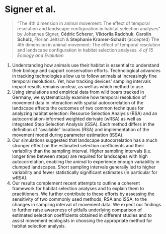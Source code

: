 # Signer et al. 

> "The 4th dimension in animal movement: The effect of temporal resolution and landscape configuration in habitat selection analyses" by Johannes Signer, **Cédric Scherer**, **Viktoriia Radchuk**, **Carolin Scholz**, Florian Jeltsch & **Stephanie Kramer‐Schadt** (accepted) The 4th dimension in animal movement: The effect of temporal resolution and landscape configuration in habitat selection analyses. *4 of 15
Ecology and Evolution*

1. Understanding how animals use their habitat is essential to understand their biology and support conservation efforts. Technological advances in tracking technologies allow us to follow animals at increasingly fine temporal resolutions. Yet, how tracking devices' sampling intervals impact results remains unclear, as well as which method to use.  
2. Using simulations and empirical data from wild boars tracked in Germany, we systematically examine how temporal resolution of movement data in interaction with spatial autocorrelation of the landscape affects the outcomes of two common techniques for analyzing habitat selection: Resource Selection Analysis (RSA) and an autocorrelation-informed weighted derivate (wRSA) as well as integrated Step Selection Analysis (iSSA). Each method differs in the definition of “available” locations (RSA) and implementation of the movement model during parameter estimation (iSSA). 
3. Our simulations suggested that landscape autocorrelation has a much stronger effect on the estimated selection coefficients and their variability than the sampling interval. Higher sampling intervals (i.e. longer time between steps) are required for landscapes with high autocorrelation, enabling the animal to experience enough variability in clumped landscapes. Short sampling intervals generally led to higher variability and fewer statistically significant estimates (in particular for wRSA).  
4. Our results complement recent attempts to outline a coherent framework for habitat selection analyses and to explain them to practitioners. We further contribute to these efforts by assessing the sensitivity of two commonly used methods, RSA and iSSA, to the changes in sampling interval of movement data. We expect our findings to further raise awareness of pitfalls underlying comparison of estimated selection coefficients obtained in different studies and to assist movement ecologists in choosing the appropriate method for habitat selection analysis. 
